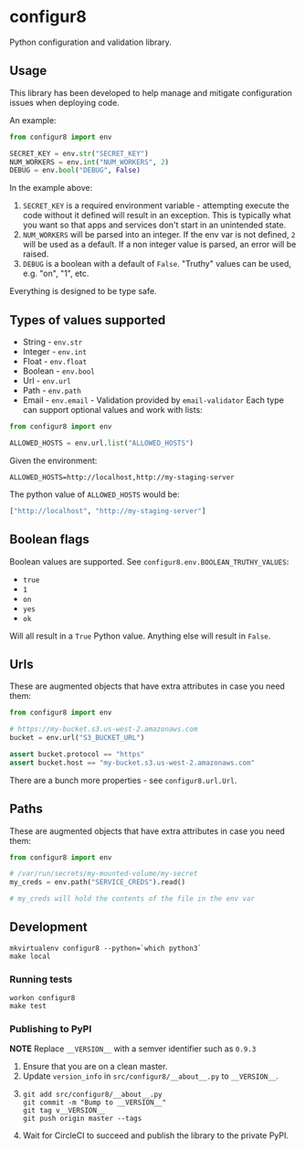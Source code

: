 configur8
=========

Python configuration and validation library.

## Usage

This library has been developed to help manage and mitigate configuration issues
when deploying code.

An example:

```python
from configur8 import env

SECRET_KEY = env.str("SECRET_KEY")
NUM_WORKERS = env.int("NUM_WORKERS", 2)
DEBUG = env.bool("DEBUG", False)
```

In the example above:
1. ``SECRET_KEY`` is a required environment variable - attempting execute the
   code without it defined will result in an exception. This is typically what
   you want so that apps and services don't start in an unintended state.
2. ``NUM_WORKERS`` will be parsed into an integer. If the env var is not
   defined, ``2`` will be used as a default. If a non integer value is parsed,
   an error will be raised.
3. ``DEBUG`` is a boolean with a default of ``False``. "Truthy" values can be
   used, e.g. "on", "1", etc.

Everything is designed to be type safe.

## Types of values supported

* String - ``env.str``
* Integer - ``env.int``
* Float - ``env.float``
* Boolean - ``env.bool``
* Url - ``env.url``
* Path - ``env.path``
* Email - ``env.email`` - Validation provided by ``email-validator``
Each type can support optional values and work with lists:

```python
from configur8 import env

ALLOWED_HOSTS = env.url.list("ALLOWED_HOSTS")
```

Given the environment:

```
ALLOWED_HOSTS=http://localhost,http://my-staging-server
```

The python value of ``ALLOWED_HOSTS`` would be:

```python
["http://localhost", "http://my-staging-server"]
```

## Boolean flags

Boolean values are supported. See ``configur8.env.BOOLEAN_TRUTHY_VALUES``:
* `true`
* `1`
* `on`
* `yes`
* `ok`

Will all result in a ``True`` Python value. Anything else will result in
``False``.

## Urls

These are augmented objects that have extra attributes in case you need them:

```python
from configur8 import env

# https://my-bucket.s3.us-west-2.amazonaws.com
bucket = env.url("S3_BUCKET_URL")

assert bucket.protocol == "https"
assert bucket.host == "my-bucket.s3.us-west-2.amazonaws.com"
```

There are a bunch more properties - see ``configur8.url.Url``.

## Paths

These are augmented objects that have extra attributes in case you need them:

```python
from configur8 import env

# /var/run/secrets/my-mounted-volume/my-secret
my_creds = env.path("SERVICE_CREDS").read()

# my_creds will hold the contents of the file in the env var
```

## Development

```shell
mkvirtualenv configur8 --python=`which python3`
make local
```

### Running tests

```shell
workon configur8
make test
```

### Publishing to PyPI

**NOTE** Replace `__VERSION__` with a semver identifier such as `0.9.3`

1. Ensure that you are on a clean master.
2. Update `version_info` in `src/configur8/__about__.py` to `__VERSION__`.
3. ```shell
   git add src/configur8/__about__.py
   git commit -m "Bump to __VERSION__"
   git tag v__VERSION__
   git push origin master --tags
4. Wait for CircleCI to succeed and publish the library to the private PyPI.
